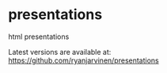 presentations
=============

html presentations

Latest versions are available at: https://github.com/ryanjarvinen/presentations
